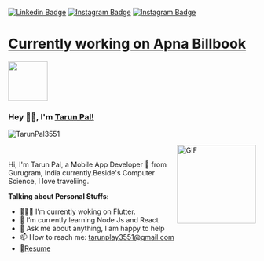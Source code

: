 [![Linkedin Badge](https://img.shields.io/badge/-TarunPal-blue?style=flat-square&logo=Linkedin&logoColor=white&link=https://www.linkedin.com/in/tarun-pal-079828140/)](https://www.linkedin.com/in/tarun-pal-079828140/) [![Instagram Badge](https://img.shields.io/badge/-@apps_for_you_____-D7008A?style=flat-square&labelColor=D7008A&logo=Instagram&logoColor=white&link=https://www.instagram.com/apps_for_you_____/)](https://www.instagram.com/apps_for_you_____/) 
[![Instagram Badge](https://img.shields.io/badge/-@apnabillbook-0e7cf4?style=flat-square&labelColor=0e7cf4&logo=Instagram&logoColor=white&link=https://www.instagram.com/apnabillbook/)](https://www.instagram.com/apnabillbook/) 
</br>
<h1>
 <a href="https://play.google.com/store/apps/details?id=app.apnabillbook.com">
  Currently working on Apna Billbook
 </a>
</h1>
<a href="https://play.google.com/store/apps/details?id=app.apnabillbook.com">
 <img src="https://cdn.rawgit.com/steverichey/google-play-badge-svg/master/img/en_get.svg" height="80" href="https://play.google.com/store/apps/details?id=app.apnabillbook.com"/>
</a>

### Hey 👋🏽, I'm [Tarun Pal!]()  
<p align="left"> <img src="https://komarev.com/ghpvc/?username=TarunPal3551" alt="TarunPal3551" /> </p> 
<img align="right" alt="GIF" height="160px" src="https://media.giphy.com/media/du3J3cXyzhj75IOgvA/giphy.gif" />
<br/>

Hi, I'm Tarun Pal, a Mobile App Developer 🚀 from Gurugram, India currently.Beside's Computer Science, I love traveliing. 
  
**Talking about Personal Stuffs:**

- 👨🏽‍💻 I’m currently woking on Flutter.
- 🌱 I’m currently learning Node Js and React
- 💬 Ask me about anything, I am happy to help
- 📫 How to reach me: tarunplay3551@gmail.com
- 📝[Resume](https://drive.google.com/file/d/1Ij5WBjsgLgWmjR45MEIFPXBmBz-jD5Xd/view)

